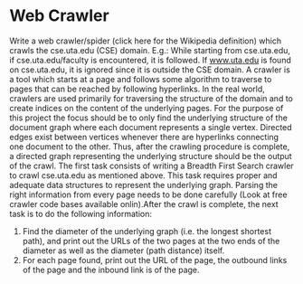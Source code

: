 # Web Crawler

Write a web crawler/spider (click here for the Wikipedia definition) which crawls the cse.uta.edu (CSE) domain. 
E.g.: While starting from cse.uta.edu, if cse.uta.edu/faculty is encountered, it is followed. If www.uta.edu is found 
on cse.uta.edu, it is ignored since it is outside the CSE domain. A crawler is a tool which starts at a page and follows 
some algorithm to traverse to pages that can be reached by following hyperlinks. In the real world, crawlers are used 
primarily for traversing the structure of the domain and to create indices on the content of the underlying pages. 
For the purpose of this project the focus should be to only find the underlying structure of the document graph where 
each document represents a single vertex. Directed edges exist between vertices whenever there are hyperlinks connecting 
one document to the other. Thus, after the crawling procedure is complete, a directed graph representing the underlying 
structure should be the output of the crawl. The first task consists of writing a Breadth First Search crawler to crawl 
cse.uta.edu as mentioned above. This task requires proper and adequate data structures to represent the underlying graph. 
Parsing the right information from every page needs to be done carefully (Look at free crawler code bases available onlin).After the crawl is complete, the next task is to do the following information:

1. Find the diameter of the underlying graph (i.e. the longest shortest path), and print out the URLs of the two pages at the two ends of the diameter as well as the diameter (path distance) itself.
2. For each page found, print out the URL of the page, the outbound links of the page and the inbound link is of the page.

